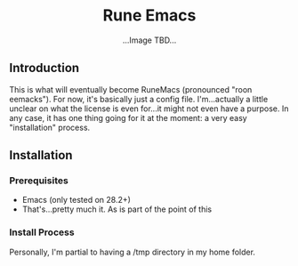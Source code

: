 <div align="center">
  
  # Rune Emacs

</div>

<div align="center">

  ...Image TBD...
  
</div>

## Introduction
This is what will eventually become RuneMacs (pronounced "roon eemacks"). For now, it's basically
just a config file. I'm...actually a little unclear on what the license is even for...it might
not even have a purpose. In any case, it has one thing going for it at the moment: a very easy
"installation" process.

## Installation
### Prerequisites
* Emacs (only tested on 28.2+)
* That's...pretty much it. As is part of the point of this

### Install Process
Personally, I'm partial to having a /tmp directory in my home folder. 
